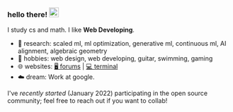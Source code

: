 ### hello there! <img src="https://media.giphy.com/media/hvRJCLFzcasrR4ia7z/giphy.gif" width="22">

I study cs and math. I like **Web Developing**.

- 🔭 research: scaled ml, ml optimization, generative ml, continuous ml, AI alignment, algebraic geometry
- 🌱 hobbies: web design, web developing, guitar, swimming, gaming
- 🌐 websites: [🖥️ forums](http://hiddenforums.ezyro.com) | [💻 terminal](https://Atsushi.mouskiup29.repl.co)
- ☁️ dream: Work at google.

I've _recently started_ (January 2022) participating in the open source community; feel free to reach out if you want to collab!

<!---
Zoyz0/Zoyz0 is a ✨ special ✨ repository because its `README.md` (this file) appears on your GitHub profile.
You can click the Preview link to take a look at your changes.
--->
